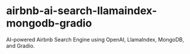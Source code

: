 # airbnb-ai-search-llamaindex-mongodb-gradio
AI-powered Airbnb Search Engine using OpenAI, LlamaIndex, MongoDB, and Gradio. 

